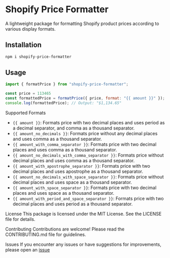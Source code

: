 # Shopify Price Formatter

A lightweight package for formatting Shopify product prices according to various display formats.

## Installation

```bash
npm i shopify-price-formatter
```

## Usage

```javascript
import { formatPrice } from "shopify-price-formatter";

const price = 113465 
const formattedPrice = formatPrice({ price, format: "{{ amount }}" });
console.log(formattedPrice); // Output: "$1,134.65"
```

Supported Formats
 - ```{{ amount }}```: Formats price with two decimal places and uses period as a decimal separator, and comma as a thousand separator.
 - ```{{ amount_no_decimals }}```: Formats price without any decimal places and uses comma as a thousand separator.
 - ```{{ amount_with_comma_separator }}```: Formats price with two decimal places and uses comma as a thousand separator.
 - ```{{ amount_no_decimals_with_comma_separator }}```: Formats price without decimal places and uses comma as a thousand separator.
 - ```{{ amount_with_apostrophe_separator }}```: Formats price with two decimal places and uses apostrophe as a thousand separator.
 - ```{{ amount_no_decimals_with_space_separator }}```: Formats price without decimal places and uses space as a thousand separator.
 - ```{{ amount_with_space_separator }}```: Formats price with two decimal places and uses space as a thousand separator.
 - ```{{ amount_with_period_and_space_separator }}```: Formats price with two decimal places and uses period as a thousand separator.


License
This package is licensed under the MIT License. See the LICENSE file for details.

Contributing
Contributions are welcome! Please read the CONTRIBUTING.md file for guidelines.

Issues
If you encounter any issues or have suggestions for improvements, please open an [issue](https://github.com/IliasHad/shopify-price-formatter/issues)

